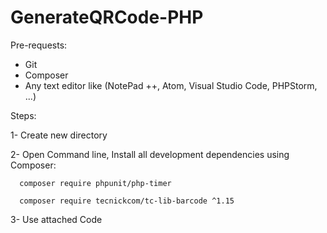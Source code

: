 # GenerateQRCode-PHP

Pre-requests:

- Git
- Composer
- Any text editor like (NotePad ++, Atom, Visual Studio Code, PHPStorm, ...)

Steps:

1- Create new directory

2- Open Command line, Install all development dependencies using Composer:

      composer require phpunit/php-timer
   
      composer require tecnickcom/tc-lib-barcode ^1.15

3- Use attached Code
